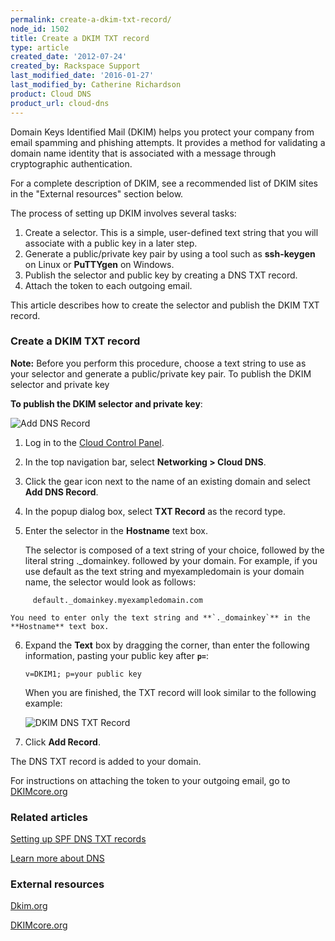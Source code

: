 ```yaml
---
permalink: create-a-dkim-txt-record/
node_id: 1502
title: Create a DKIM TXT record
type: article
created_date: '2012-07-24'
created_by: Rackspace Support
last_modified_date: '2016-01-27'
last_modified_by: Catherine Richardson
product: Cloud DNS
product_url: cloud-dns
---
```


Domain Keys Identified Mail (DKIM) helps you protect your company from
email spamming and phishing attempts. It provides a method for
validating a domain name identity that is associated with a message
through cryptographic authentication.

For a complete description of DKIM, see a recommended list of DKIM sites
in the "External resources" section below.

The process of setting up DKIM involves several tasks:

1.  Create a selector. This is a simple, user-defined text string that
    you will associate with a public key in a later step.
2.  Generate a public/private key pair by using a tool such
    as **ssh-keygen** on Linux or **PuTTYgen** on Windows.
3.  Publish the selector and public key by creating a DNS TXT record.
4.  Attach the token to each outgoing email.

This article describes how to create the selector and publish the DKIM
TXT record.

### Create a DKIM TXT record

**Note:** Before you perform this procedure, choose a text string to use
as your selector and generate a public/private key pair. To publish the
DKIM selector and private key

**To publish the DKIM selector and private key**:

<img src="http://c691244.r44.cf2.rackcdn.com/Add%20DNS%20Record.png" alt="Add DNS Record" />

1.  Log in to the [Cloud Control Panel](https://mycloud.rackspace.com/).
2.  In the top navigation bar, select **Networking &gt; Cloud DNS**.
3.  Click the gear icon next to the name of an existing domain and
    select **Add DNS Record**.
4.  In the popup dialog box, select **TXT Record** as the record type.
5.  Enter the selector in the **Hostname** text box.

    The selector is composed of a text string of your choice, followed
    by the literal string .\_domainkey. followed by your domain. For
    example, if you use default as the text string and myexampledomain
    is your domain name, the selector would look as follows:

   ```
        default._domainkey.myexampledomain.com
   ```

    You need to enter only the text string and **`._domainkey`** in the
    **Hostname** text box.

6.  Expand the **Text** box by dragging the corner, than enter the
    following information, pasting your public key after **`p=`**:

        v=DKIM1; p=your public key

    When you are finished, the TXT record will look similar to the
    following example:

    <img src="http://c691244.r44.cf2.rackcdn.com/Add%20DKIM%20DNS%20TXT%20Record.png" alt="DKIM DNS TXT Record" />

7.  Click **Add Record**.

The DNS TXT record is added to your domain.

For instructions on attaching the token to your outgoing email, go to
[DKIMcore.org](http://dkimcore.org/)

### Related articles

[Setting up SPF DNS TXT records](/how-to/create-an-spf-txt-record)

[Learn more about DNS](/how-to/learn-more-about-dns)

### External resources

[Dkim.org](http://www.dkim.org)

[DKIMcore.org](http://dkimcore.org/specification.html)
